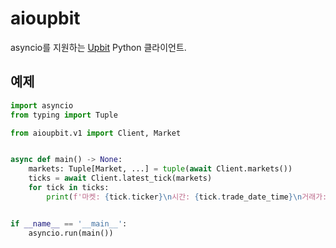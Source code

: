 # aioupbit

asyncio를 지원하는 [Upbit](https://upbit.com) Python 클라이언트.

## 예제

```python
import asyncio
from typing import Tuple

from aioupbit.v1 import Client, Market


async def main() -> None:
    markets: Tuple[Market, ...] = tuple(await Client.markets())
    ticks = await Client.latest_tick(markets)
    for tick in ticks:
        print(f'마켓: {tick.ticker}\n시간: {tick.trade_date_time}\n거래가: {tick.trade_price}')


if __name__ == '__main__':
    asyncio.run(main())

```